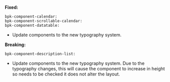 **Fixed:**

`bpk-component-calendar:` </br>
`bpk-component-scrollable-calendar:` </br>
`bpk-component-datatable:` </br>
 - Update components to the new typography system.


**Breaking:** </br>

`bpk-component-description-list:` </br>
 - Update components to the new typography system. Due to the typography changes, this will cause the component to increase in height so needs to be checked it does not alter the layout.

